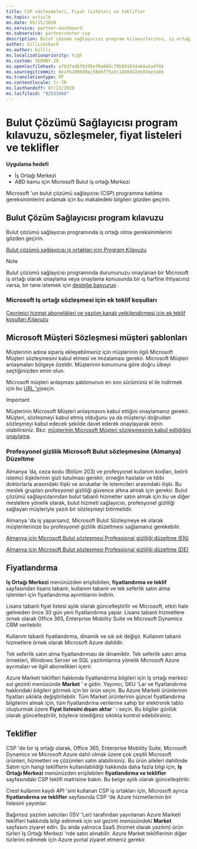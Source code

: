 ```yaml
---
title: CSP sözleşmeleri, Fiyat listeleri ve teklifler
ms.topic: article
ms.date: 05/15/2020
ms.service: partner-dashboard
ms.subservice: partnercenter-csp
description: Bulut çözümü sağlayıcısı program kılavuzlarının, iş ortağı sözleşmelerinin, müşteri anlaşmalarının, fiyat listelerinin ve tekliflerin bağlantılarını bulun.
author: billLinzbach
ms.author: billli
ms.localizationpriority: high
ms.custom: SEOMAY.20
ms.openlocfilehash: afb3fad6f0345ef8a602c78b891634a64a2adf84
ms.sourcegitcommit: 0eafb2098d9ac58ebf75a3c1489d12eb97ee1eb6
ms.translationtype: MT
ms.contentlocale: tr-TR
ms.lasthandoff: 07/23/2020
ms.locfileid: "92531066"
---
```

# <a name="cloud-solution-provider-program-guide-agreements-price-lists-and-offers"></a>Bulut Çözümü Sağlayıcısı program kılavuzu, sözleşmeler, fiyat listeleri ve teklifler

**Uygulama hedefi**

- İş Ortağı Merkezi
- ABD kamu için Microsoft Bulut iş ortağı Merkezi


Microsoft 'un bulut çözümü sağlayıcısı (CSP) programına katılma gereksinimlerini anlamak için bu makaledeki bilgileri gözden geçirin.

## <a name="cloud-solution-provider-program-guide"></a>Bulut Çözüm Sağlayıcısı program kılavuzu

Bulut çözümü sağlayıcısı programında iş ortağı olma gereksinimlerini gözden geçirin.

[Bulut çözümü sağlayıcısı iş ortakları için Program Kılavuzu](https://go.microsoft.com/fwlink/p/?LinkId=617100)

>[!Note]
>Bulut çözümü sağlayıcısı programında durumunuzu onaylanan bir Microsoft iş ortağı olarak onaylama veya onaylama konusunda bir iş harfine ihtiyacınız varsa, bir tane istemek için [desteğe başvurun](https://partner.microsoft.com/pcv/servicerequests/create) .

### <a name="additional-offer-terms-to-the-microsoft-partner-agreement"></a>Microsoft Iş ortağı sözleşmesi için ek teklif koşulları

[Çevrimiçi hizmet abonelikleri ve yazılım kanalı yetkilendirmesi için ek teklif koşulları Kılavuzu](https://query.prod.cms.rt.microsoft.com/cms/api/am/binary/RE3NOo7)

## <a name="microsoft-customer-agreement-customer-templates"></a>Microsoft Müşteri Sözleşmesi müşteri şablonları

Müşterinin adına sipariş ekleyebilmeniz için müşterinin ilgili Microsoft Müşteri sözleşmesini kabul etmesi ve imzalaması gerekir. Microsoft Müşteri anlaşmaları bölgeye özeldir. Müşterinin konumuna göre doğru ülkeyi seçtiğinizden emin olun.

Microsoft müşteri anlaşması şablonunun en son sürümünü el ile indirmek için bu [URL 'yi](https://aka.ms/customeragreement)seçin.

>[!IMPORTANT]
>Müşterinin Microsoft Müşteri anlaşmasını kabul ettiğini onaylamanız gerekir. Müşteri, sözleşmeyi kabul etmiş olduğunu ya da müşteriyi doğrudan sözleşmeyi kabul edecek şekilde davet ederek onaylayarak emin olabilirsiniz. Bkz. [müşterinin Microsoft Müşteri sözleşmesinin kabul edildiğini onaylama](confirm-customer-agreement.md).

### <a name="professional-secrecy-amendment-to-the-microsoft-cloud-agreement-germany"></a>Profesyonel gizlilik Microsoft Bulut sözleşmesine (Almanya) Düzeltme

Almanya 'da, ceza kodu (Bölüm 203) ve profesyonel kullanım kodları, belirli istemci ilişkilerinin gizli tutulması gerekir, örneğin hastalar ve tıbbi doktorlarla arasındaki ilişki ve avukatlar ile istemcileri arasındaki ilişki. Bu meslek grupları profesyonel gizliliği güvence altına almak için gerekir. Bulut çözümü sağlayıcılarından bulut tabanlı hizmetler satın almak için bu ve diğer meslelere yönelik olarak, bulut hizmeti sağlayıcısı, profesyonel gizliliği sağlayan müşteriyle yazılı bir sözleşmeyi bitirmelidir.

Almanya 'da iş yaparsanız, Microsoft Bulut Sözleşmeye ek olarak müşterilerinize bu profesyonel gizlilik düzeltmesi sağlamanız gerekebilir.

[Almanya için Microsoft Bulut sözleşmesi Professional gizliliği düzeltme (EN)](https://go.microsoft.com/fwlink/?linkid=2030827&clcid=0x409)

[Almanya için Microsoft Bulut sözleşmesi Professional gizliliği düzeltme (DE)](https://go.microsoft.com/fwlink/?linkid=2030827&clcid=0x407)

## <a name="pricing"></a>Fiyatlandırma

**Iş Ortağı Merkezi** menünüzden erişilebilen, **fiyatlandırma ve teklif** sayfasından lisans tabanlı, kullanım tabanlı ve tek seferlik satın alma işlemleri için fiyatlandırma ayrıntılarını indirin.

Lisans tabanlı fiyat listesi aylık olarak güncelleştirilir ve Microsoft, etkin hale gelmeden önce 30 gün yeni fiyatlandırma yapar. Lisans tabanlı hizmetlere örnek olarak Office 365, Enterprise Mobility Suite ve Microsoft Dynamics CRM verilebilir. 

Kullanım tabanlı fiyatlandırma, dinamik ve sık sık değişir. Kullanım tabanlı hizmetlere örnek olarak Microsoft Azure dahildir.

Tek seferlik satın alma fiyatlandırması de dinamiktir. Tek seferlik satın alma örnekleri, Windows Server ve SQL yazılımlarına yönelik Microsoft Azure ayırmaları ve ilgili abonelikleri içerir.

Azure Marketi teklifleri hakkında fiyatlandırma bilgileri için Iş ortağı merkezi sol gezinti menüsünde **Market** ' e gidin. Yayımcı, SKU 'Lar ve fiyatlandırma hakkındaki bilgileri görmek için bir ürün seçin. Bu Azure Marketi ürünlerinin fiyatları sıklıkla değiştirilebilir. Tüm Market ürünlerinin güncel fiyatlandırma bilgilerini almak için, tüm fiyatlandırma verilerine sahip bir elektronik tablo oluşturmak üzere **Fiyat listesini dışarı aktar** ' ı seçin. Bu bilgiler günlük olarak güncelleştirilir, böylece istediğiniz sıklıkta kontrol edebilirsiniz.

## <a name="offers"></a>Teklifler

CSP 'de bir iş ortağı olarak, Office 365, Enterprise Mobility Suite, Microsoft Dynamics ve Microsoft Azure dahil olmak üzere çok çeşitli Microsoft ürünleri, hizmetleri ve çözümleri satın alabilirsiniz. Bu ürün aileleri dahilinde Satım için hangi tekliflerin kullanılabildiği hakkında daha fazla bilgi için, **Iş Ortağı Merkezi** menünüzden erişilebilen **fiyatlandırma ve teklifler** sayfasındaki CSP teklifi matrisine bakın. Bu belge aylık olarak güncelleştirilir.

Crest kullanım kaydı API 'sini kullanan CSP iş ortakları için, Microsoft ayrıca **fiyatlandırma ve teklifler** sayfasında CSP 'de Azure hizmetlerinin bir listesini yayımlar.

Bağımsız yazılım satıcıları (ISV 'Ler) tarafından yayınlanan Azure Marketi teklifleri hakkında bilgi edinmek için sol gezinti menüsündeki **Market** sayfasını ziyaret edin. Şu anda yalnızca SaaS (hizmet olarak yazılım) ürün türleri Iş Ortağı Merkezi 'nde satın alınabilir. Azure Market tekliflerinin diğer türlerini edinmek için Azure portal ziyaret etmeniz gerekir.
